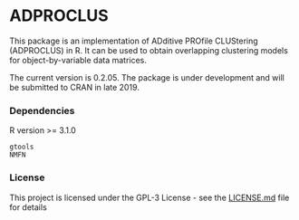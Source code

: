 
# ADPROCLUS

This package is an implementation of ADditive PROfile CLUStering (ADPROCLUS) in R. It can be used to obtain overlapping clustering models for object-by-variable data matrices.

The current version is 0.2.05. The package is under development and will be submitted to CRAN in late 2019.

### Dependencies

R version >= 3.1.0
```
gtools
NMFN
```
### License

This project is licensed under the GPL-3 License - see the [LICENSE.md](LICENSE.md) file for details
